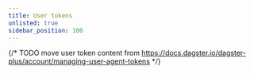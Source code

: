 ```yaml
---
title: User tokens
unlisted: true
sidebar_position: 100
---
```


{/* TODO move user token content from https://docs.dagster.io/dagster-plus/account/managing-user-agent-tokens */}